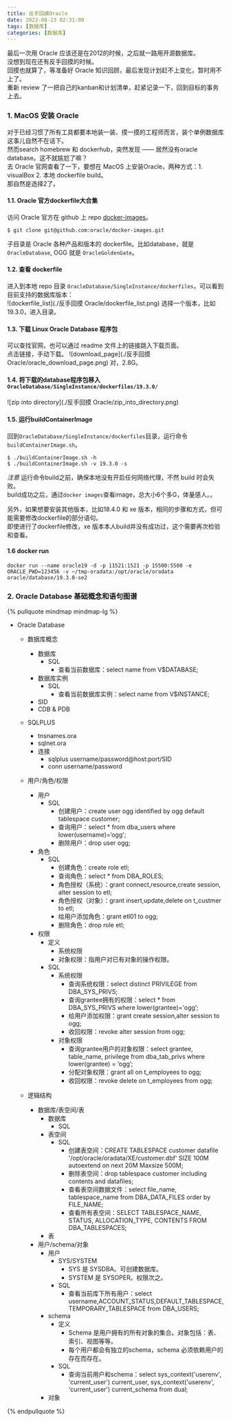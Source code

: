 ```yaml
---
title: 反手回摸Oracle   
date: 2022-08-23 02:31:00  
tags: [数据库]   
categories: [数据库]  
---
```


最后一次用 Oracle 应该还是在2012的时候，之后就一路用开源数据库。  
没想到现在还有反手回摸的时候。  
回摸也就算了，等准备好 Oracle 知识回顾，最后发现计划赶不上变化，暂时用不上了。  
重新 review 了一把自己的kanban和计划清单，赶紧记录一下，回到目标的事务上去。  
<!-- more -->

### 1. MacOS 安装 Oracle
对于已经习惯了所有工具都要本地装一装、摸一摸的工程师而言，装个单例数据库这事儿自然不在话下。  
然而search homebrew 和 dockerhub，突然发现 —— 居然没有oracle database。这不就尴尬了嘛？  
去 Oracle 官网查看了一下，要想在 MacOS 上安装Oracle，两种方式：1. visualBox 2. 本地 dockerfile build。  
那自然是选择2了。  

#### 1.1. Oracle 官方dockerfile大合集
访问 Oracle 官方在 github 上 repo [docker-images](https://github.com/oracle/docker-images)。  
```
$ git clone git@github.com:oracle/docker-images.git
```
子目录是 Oracle 各种产品和版本的 dockerfile。比如database，就是 `OracleDatabase`, OGG 就是 `OracleGoldenGate`。  

#### 1.2. 查看 dockerfile
进入到本地 repo 目录 `OracleDatabase/SingleInstance/dockerfiles`，可以看到目前支持的数据库版本：  
![dockerfile_list](./反手回摸 Oracle/dockerfile_list.png)
选择一个版本，比如 19.3.0，进入目录。

#### 1.3. 下载 Linux Oracle Database 程序包
可以查找官网，也可以通过 readme 文件上的链接跳入下载页面。  
点击链接，手动下载。
![download_page](./反手回摸 Oracle/oracle_download_page.png)
对，2.8G。  

#### 1.4. 将下载的database程序包移入`OracleDatabase/SingleInstance/dockerfiles/19.3.0/`
![zip into directory](./反手回摸 Oracle/zip_into_directory.png)

#### 1.5. 运行buildContainerImage
回到`OracleDatabase/SingleInstance/dockerfiles`目录，运行命令`buildContainerImage.sh`。

```
$ ./buildContainerImage.sh -h
$ ./buildContainerImage.sh -v 19.3.0 -s
```
*注意* 运行命令build之前，确保本地没有开启任何网络代理，不然 build 时会失败。  
build成功之后，通过`docker images`查看image，总大小6个多G，体量感人。。 

另外，如果想要安装其他版本，比如18.4.0 和 xe 版本，相同的步骤和方式，但可能需要修改dockerfile的部分语句。  
即使进行了dockerfile修改，xe 版本本人build并没有成功过，这个需要再次检验和查看。  

#### 1.6 docker run
```
docker run --name oracle19 -d -p 11521:1521 -p 15500:5500 -e ORACLE_PWD=123456 -v ~/tmp-oradata:/opt/oracle/oradata oracle/database/19.3.0-se2
```

### 2. Oracle Database 基础概念和语句图谱

{% pullquote mindmap mindmap-lg %}
- Oracle Database
    - 数据库概念
        - 数据库
            - SQL 
                - 查看当前数据库：select name from V$DATABASE;
        - 数据库实例
            - SQL 
                - 查看当前数据库实例：select name from V$INSTANCE;
        - SID
        - CDB & PDB
    - SQLPLUS
        - tnsnames.ora
        - sqlnet.ora
        - 连接
            - sqlplus username/password@host:port/SID
            - conn username/password
    - 用户/角色/权限
        - 用户
            - SQL
                - 创建用户：create user ogg identified by ogg default tablespace customer;
                - 查询用户：select * from dba_users where lower(username)=‘ogg';
                - 删除用户：drop user ogg;        
        - 角色
            - SQL
                - 创建角色：create role etl;
                - 查询角色：select * from DBA_ROLES;
                - 角色授权（系统）：grant connect,resource,create session, alter session to etl;
                - 角色授权（对象）：grant insert,update,delete on t_custmer to etl;
                - 给用户添加角色：grant etl01 to ogg;
                - 删除角色：drop role etl;
        - 权限
            - 定义
                - 系统权限
                - 对象权限：指用户对已有对象的操作权限。
            - SQL
                - 系统权限
                    - 查询系统权限：select distinct PRIVILEGE from DBA_SYS_PRIVS;
                    - 查询grantee拥有的权限：select * from DBA_SYS_PRIVS where lower(grantee)='ogg’;
                    - 给用户添加权限：grant create session,alter session to ogg;
                    - 收回权限：revoke alter session from ogg;
                - 对象权限
                    - 查询grantee用户的对象权限：select grantee, table_name, privilege from dba_tab_privs where lower(grantee) = ‘ogg’;
                    - 分配对象权限：grant all on t_employees to ogg;
                    - 收回权限：revoke delete on t_employees from ogg;

    - 逻辑结构
        - 数据库/表空间/表
            - 数据库
                - SQL
            - 表空间
                - SQL
                    - 创建表空间：CREATE TABLESPACE customer datafile '/opt/oracle/oradata/XE/customer.dbf' SIZE 100M autoextend on next 20M Maxsize 500M;
                    - 删除表空间：drop tablespace customer including contents and datafiles;
                    - 查看表空间数据文件：select file_name, tablespace_name from DBA_DATA_FILES order by FILE_NAME;
                    - 查看所有表空间：SELECT TABLESPACE_NAME, STATUS, ALLOCATION_TYPE, CONTENTS FROM DBA_TABLESPACES;
            - 表
        - 用户/schema/对象
            - 用户
                - SYS/SYSTEM
                    - SYS 是 SYSDBA。可创建数据库。
                    - SYSTEM 是 SYSOPER。权限次之。
                - SQL
                    - 查看当前库下所有用户：select username,ACCOUNT_STATUS,DEFAULT_TABLESPACE, TEMPORARY_TABLESPACE from DBA_USERS;
            - schema
                - 定义
                    - Schema 是用户拥有的所有对象的集合。对象包括：表、索引、视图等等。
                    - 每个用户都会有独立的schema，schema 必须依赖用户的存在而存在。
                - SQL
                    - 查询当前用户和schema：select sys_context('userenv', 'current_user') current_user, sys_context('userenv', 'current_user') current_schema from dual;
            - 对象

{% endpullquote %}